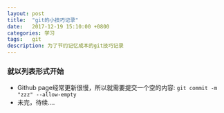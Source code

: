 ```yaml
---
layout: post
title:  "git的小技巧记录"
date:   2017-12-19 15:10:00 +0800
categories: 学习
tags:   git
description: 为了节约记忆成本的git技巧记录
---
```

### 就以列表形式开始

* Github page经常更新很慢，所以就需要提交一个空的内容: `git commit -m "zzz" --allow-empty`
* 未完，待续....
